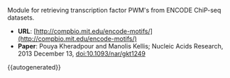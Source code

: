 Module for retrieving transcription factor PWM's from ENCODE ChiP-seq datasets.

- **URL**: [http://compbio.mit.edu/encode-motifs/](http://compbio.mit.edu/encode-motifs/)
- **Paper**: Pouya Kheradpour and Manolis Kellis; Nucleic Acids Research, 2013 December 13, [doi:10.1093/nar/gkt1249](http://dx.doi.org/10.1093/nar/gkt1249)


{{autogenerated}}
